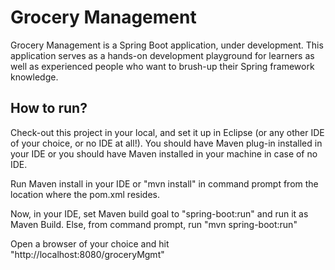 Grocery Management
===================

Grocery Management is a Spring Boot application, under development. This application serves as a hands-on development playground for learners as well as experienced people who want to brush-up their Spring framework knowledge.

How to run?
-----------

Check-out this project in your local, and set it up in Eclipse (or any other IDE of your choice, or no IDE at all!). You should have Maven plug-in installed in your IDE or you should have Maven installed in your machine in case of no IDE.

Run Maven install in your IDE or "mvn install" in command prompt from the location where the pom.xml resides.

Now, in your IDE, set Maven build goal to "spring-boot:run" and run it as Maven Build. Else, from command prompt, run "mvn spring-boot:run"

Open a browser of your choice and hit "http://localhost:8080/groceryMgmt"